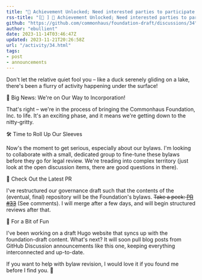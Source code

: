 ```yaml
---
title: "🚀 Achievement Unlocked; Need interested parties to participate and review."
rss-title: "[📣 ] 🚀 Achievement Unlocked; Need interested parties to participate and review."
github: "https://github.com/commonhaus/foundation-draft/discussions/34"
author: "ebullient"
date: 2023-11-14T03:46:47Z
updated: 2023-11-21T20:26:58Z
url: "/activity/34.html"
tags:
- post
- announcements
---
```

Don't let the relative quiet fool you – like a duck serenely gliding on a lake, there's been a flurry of activity happening under the surface!

🌟 Big News: We're on Our Way to Incorporation!

That's right – we're in the process of bringing the Commonhaus Foundation, Inc. to life. It's an exciting phase, and it means we're getting down to the nitty-gritty.

🛠️ Time to Roll Up Our Sleeves

Now's the moment to get serious, especially about our bylaws. I'm looking to collaborate with a small, dedicated group to fine-tune these bylaws before they go for legal review. We're treading into complex territory (just look at the open discussion items, there are good questions in there).
 
📝 Check Out the Latest PR

I've restructured our governance draft such that the contents of the (eventual, final) repository will be the Foundation's bylaws. ~~Take a peek: [PR #33](https://github.com/commonhaus/foundation-draft/pull/33)~~ (See comments). I will merge after a few days, and will begin structured reviews after that.

🎉 For a Bit of Fun

I've been working on a draft Hugo website that syncs up with the foundation-draft content.
What's next? It will soon pull blog posts from GitHub Discussion announcements like this one, keeping everything interconnected and up-to-date.

If you want to help with bylaw revision, I would love it if you found me before I find you. 🫣


